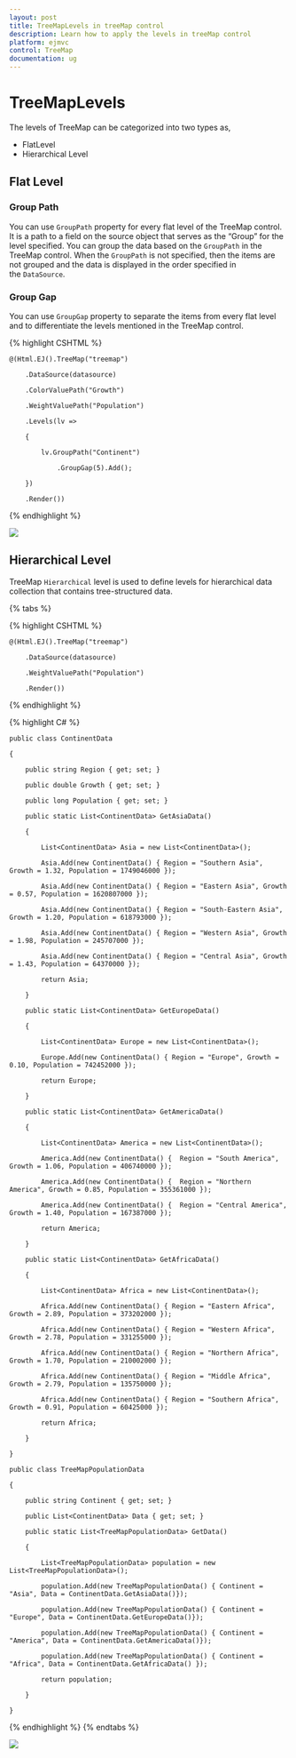 ```yaml
---
layout: post
title: TreeMapLevels in treeMap control
description: Learn how to apply the levels in treeMap control
platform: ejmvc
control: TreeMap
documentation: ug
---
```


# TreeMapLevels

The levels of TreeMap can be categorized into two types as,

* FlatLevel
* Hierarchical Level

## Flat Level

### Group Path

You can use `GroupPath` property for every flat level of the TreeMap control. It is a path to a field on the source object that serves as the “Group” for the level specified. You can group the data based on the `GroupPath` in the TreeMap control. When the `GroupPath` is not specified, then the items are not grouped and the data is displayed in the order specified in the `DataSource`.

### Group Gap

You can use `GroupGap` property to separate the items from every flat level and to differentiate the levels mentioned in the TreeMap control.

{% highlight CSHTML %}

	@(Html.EJ().TreeMap("treemap")

		.DataSource(datasource)

		.ColorValuePath("Growth")

		.WeightValuePath("Population")               

		.Levels(lv =>

		{

			lv.GroupPath("Continent")

				.GroupGap(5).Add();

		})

		.Render())


{% endhighlight %}



![](TreeMapLevels_images/TreeMapLevels_img1.png)

## Hierarchical Level

TreeMap `Hierarchical` level is used to define levels for hierarchical data collection that contains tree-structured data.

{% tabs %}

{% highlight CSHTML %}
 
	@(Html.EJ().TreeMap("treemap")

		.DataSource(datasource)

		.WeightValuePath("Population")               

		.Render())

{% endhighlight %}

{% highlight C# %}

	public class ContinentData

	{

		public string Region { get; set; }

		public double Growth { get; set; }

		public long Population { get; set; }

		public static List<ContinentData> GetAsiaData()

		{

			List<ContinentData> Asia = new List<ContinentData>();

			Asia.Add(new ContinentData() { Region = "Southern Asia", Growth = 1.32, Population = 1749046000 });

			Asia.Add(new ContinentData() { Region = "Eastern Asia", Growth = 0.57, Population = 1620807000 });

			Asia.Add(new ContinentData() { Region = "South-Eastern Asia", Growth = 1.20, Population = 618793000 });

			Asia.Add(new ContinentData() { Region = "Western Asia", Growth = 1.98, Population = 245707000 });

			Asia.Add(new ContinentData() { Region = "Central Asia", Growth = 1.43, Population = 64370000 });

			return Asia;

		}

		public static List<ContinentData> GetEuropeData()

		{

			List<ContinentData> Europe = new List<ContinentData>();

			Europe.Add(new ContinentData() { Region = "Europe", Growth = 0.10, Population = 742452000 });

			return Europe;

		}

		public static List<ContinentData> GetAmericaData()

		{

			List<ContinentData> America = new List<ContinentData>();

			America.Add(new ContinentData() {  Region = "South America", Growth = 1.06, Population = 406740000 });

			America.Add(new ContinentData() {  Region = "Northern America", Growth = 0.85, Population = 355361000 });

			America.Add(new ContinentData() {  Region = "Central America", Growth = 1.40, Population = 167387000 });

			return America;

		}

		public static List<ContinentData> GetAfricaData()

		{

			List<ContinentData> Africa = new List<ContinentData>();

			Africa.Add(new ContinentData() { Region = "Eastern Africa", Growth = 2.89, Population = 373202000 });

			Africa.Add(new ContinentData() { Region = "Western Africa", Growth = 2.78, Population = 331255000 });

			Africa.Add(new ContinentData() { Region = "Northern Africa", Growth = 1.70, Population = 210002000 });

			Africa.Add(new ContinentData() { Region = "Middle Africa", Growth = 2.79, Population = 135750000 });

			Africa.Add(new ContinentData() { Region = "Southern Africa", Growth = 0.91, Population = 60425000 });

			return Africa;

		}

	}

	public class TreeMapPopulationData

	{

		public string Continent { get; set; }

		public List<ContinentData> Data { get; set; }

		public static List<TreeMapPopulationData> GetData()

		{

			List<TreeMapPopulationData> population = new List<TreeMapPopulationData>();

			population.Add(new TreeMapPopulationData() { Continent = "Asia", Data = ContinentData.GetAsiaData()});

			population.Add(new TreeMapPopulationData() { Continent = "Europe", Data = ContinentData.GetEuropeData()});

			population.Add(new TreeMapPopulationData() { Continent = "America", Data = ContinentData.GetAmericaData()});

			population.Add(new TreeMapPopulationData() { Continent = "Africa", Data = ContinentData.GetAfricaData() });

			return population;

		}

	}

{% endhighlight %}
{% endtabs %}  


![](TreeMapLevels_images/TreeMapLevels_img2.png)
